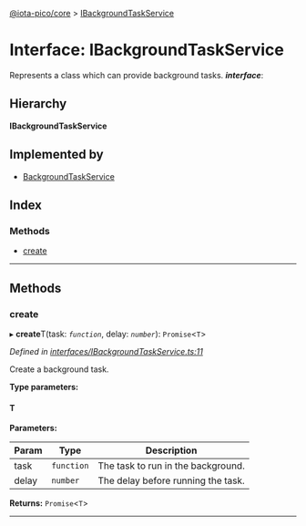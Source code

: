 [@iota-pico/core](../README.md) > [IBackgroundTaskService](../interfaces/ibackgroundtaskservice.md)

# Interface: IBackgroundTaskService

Represents a class which can provide background tasks.
*__interface__*: 

## Hierarchy

**IBackgroundTaskService**

## Implemented by

* [BackgroundTaskService](../classes/backgroundtaskservice.md)

## Index

### Methods

* [create](ibackgroundtaskservice.md#create)

---

## Methods

<a id="create"></a>

###  create

▸ **create**T(task: *`function`*, delay: *`number`*): `Promise`<`T`>

*Defined in [interfaces/IBackgroundTaskService.ts:11](https://github.com/iota-pico/core/blob/0ebbbcc/src/interfaces/IBackgroundTaskService.ts#L11)*

Create a background task.

**Type parameters:**

#### T 
**Parameters:**

| Param | Type | Description |
| ------ | ------ | ------ |
| task | `function` |  The task to run in the background. |
| delay | `number` |  The delay before running the task. |

**Returns:** `Promise`<`T`>

___

